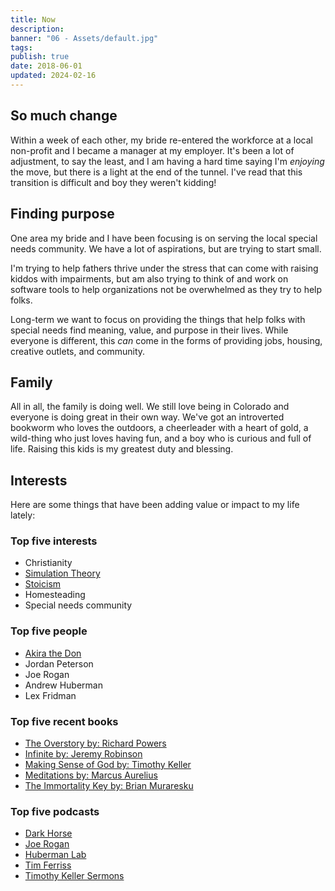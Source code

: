 ```yaml
---
title: Now
description: 
banner: "06 - Assets/default.jpg"
tags: 
publish: true
date: 2018-06-01
updated: 2024-02-16
---
```


## So much change

Within a week of each other, my bride re-entered the workforce at a local non-profit and I became a manager at my employer. It's been a lot of adjustment, to say the least, and I am having a hard time saying I'm _enjoying_ the move, but there is a light at the end of the tunnel. I've read that this transition is difficult and boy they weren't kidding!

## Finding purpose

One area my bride and I have been focusing is on serving the local special needs community. We have a lot of aspirations, but are trying to start small.

I'm trying to help fathers thrive under the stress that can come with raising kiddos with impairments, but am also trying to think of and work on software tools to help organizations not be overwhelmed as they try to help folks.

Long-term we want to focus on providing the things that help folks with special needs find meaning, value, and purpose in their lives. While everyone is different, this _can_ come in the forms of providing jobs, housing, creative outlets, and community.

## Family

All in all, the family is doing well. We still love being in Colorado and everyone is doing great in their own way. We've got an introverted bookworm who loves the outdoors, a cheerleader with a heart of gold, a wild-thing who just loves having fun, and a boy who is curious and full of life. Raising this kids is my greatest duty and blessing.
## Interests

Here are some things that have been adding value or impact to my life lately:

### Top five interests

- Christianity
- [Simulation Theory](https://www.simulation-argument.com/simulation.html)
- [Stoicism](https://dailystoic.com/what-is-stoicism-a-definition-3-stoic-exercises-to-get-you-started/)
- Homesteading
- Special needs community

### Top five people

- [Akira the Don](https://www.akirathedon.com/)
- Jordan Peterson
- Joe Rogan
- Andrew Huberman
- Lex Fridman

### Top five recent books

- [The Overstory by: Richard Powers](https://amzn.to/2ZVrAHz)
- [Infinite by: Jeremy Robinson](https://amzn.to/2Y8fhqf)
- [Making Sense of God by: Timothy Keller](https://amzn.to/3oqYtWA)
- [Meditations by: Marcus Aurelius](https://amzn.to/2ZHp07E)
- [The Immortality Key by: Brian Muraresku](https://amzn.to/3D80L0O)

### Top five podcasts

- [Dark Horse](https://open.spotify.com/show/57R7dOcs60jUfOnuNG0J1R?si=Fl3qv_SxR1Wpsy2rIjsC0Q&dl_branch=1)
- [Joe Rogan](https://open.spotify.com/show/4rOoJ6Egrf8K2IrywzwOMk?si=kRD5V830SRCvjRLpnYqjmA&dl_branch=1)
- [Huberman Lab](https://open.spotify.com/show/79CkJF3UJTHFV8Dse3Oy0P?si=0e53e2d6057d474c)
- [Tim Ferriss](https://open.spotify.com/show/5qSUyCrk9KR69lEiXbjwXM?si=d6835a5bd38e4a64)
- [Timothy Keller Sermons](https://open.spotify.com/show/5hYDVSeY9KWSpkI4YlSzKF?si=ZKWsqaewSUG90UH5a1B7tQ&dl_branch=1)
